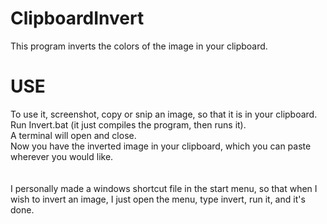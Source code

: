 # ClipboardInvert
This program inverts the colors of the image in your clipboard.

# USE
To use it, screenshot, copy or snip an image, so that it is in your clipboard. \
Run Invert.bat (it just compiles the program, then runs it). \
A terminal will open and close. \
Now you have the inverted image in your clipboard, which you can paste wherever you would like. \
\
\
I personally made a windows shortcut file in the start menu, so that when I wish to invert an image, I just open the menu, type invert, run it, and it's done.
